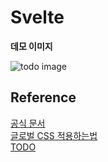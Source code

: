 Svelte
===

**데모 이미지**

![todo image](https://user-images.githubusercontent.com/43127789/129321940-cfd3b683-a462-4f64-ad6b-908b8e1f47d4.PNG)


Reference
----------
[공식 문서](https://svelte.dev/docs)  
[글로벌 CSS 적용하는법](https://kyounghwan01.github.io/blog/Svelte/global-scss/#scss-%E1%84%89%E1%85%A5%E1%86%AF%E1%84%8E%E1%85%B5)  
[TODO](https://wormwlrm.github.io/2020/06/24/How-to-make-todo-list-app-with-Svelte-2.html)  